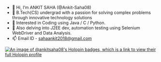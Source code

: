 - 👋 Hi, I’m ANKIT SAHA (@Ankit-Saha08)
- 🌱 B.Tech(CS) undergrad with a passion for solving complex problems through innovative technology solutions
- 👀 Interested in Coding using Java / C / Python.
- 💞️ Also delving into J2EE dev, automation testing using Selenium WebDriver and Data Analysis.
- 📫 Email ID - sahaankit2018@gmail.com

<!---
Ankit-Saha08/Ankit-Saha08 is a ✨ special ✨ repository because its `README.md` (this file) appears on your GitHub profile.
You can click the Preview link to take a look at your changes.
--->
[![An image of @ankitsaha08's Holopin badges, which is a link to view their full Holopin profile](https://holopin.me/ankitsaha08)](https://holopin.io/@ankitsaha08)
